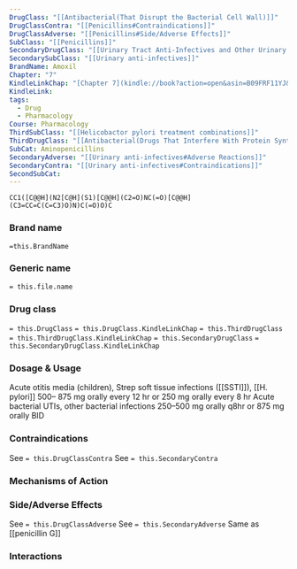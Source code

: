 ```yaml
---
DrugClass: "[[Antibacterial(That Disrupt the Bacterial Cell Wall)]]"
DrugClassContra: "[[Penicillins#Contraindications]]"
DrugClassAdverse: "[[Penicillins#Side/Adverse Effects]]"
SubClass: "[[Penicillins]]"
SecondaryDrugClass: "[[Urinary Tract Anti-Infectives and Other Urinary Drugs]]"
SecondarySubClass: "[[Urinary anti-infectives]]"
BrandName: Amoxil
Chapter: "7"
KindleLinkChap: "[Chapter 7](kindle://book?action=open&asin=B09FRF11YJ&location=3380)"
KindleLink: 
tags:
  - Drug
  - Pharmacology
Course: Pharmacology
ThirdSubClass: "[[Helicobactor pylori treatment combinations]]"
ThirdDrugClass: "[[Antibacterial(Drugs That Interfere With Protein Synthesis)]]"
SubCat: Aminopenicillins
SecondaryAdverse: "[[Urinary anti-infectives#Adverse Reactions]]"
SecondaryContra: "[[Urinary anti-infectives#Contraindications]]"
SecondSubCat:
---
```

```smiles
CC1([C@@H](N2[C@H](S1)[C@@H](C2=O)NC(=O)[C@@H](C3=CC=C(C=C3)O)N)C(=O)O)C
```

### Brand name
`=this.BrandName`
### Generic name
`= this.file.name`

### Drug class 
`= this.DrugClass`
	`= this.DrugClass.KindleLinkChap`
`= this.ThirdDrugClass`
	`= this.ThirdDrugClass.KindleLinkChap`
`= this.SecondaryDrugClass`
	`= this.SecondaryDrugClass.KindleLinkChap`

### Dosage & Usage
Acute otitis media (children), Strep soft tissue infections ([[SSTI]]), [[H. pylori]]
500– 875 mg orally every 12 hr or 250 mg orally every 8 hr
Acute bacterial UTIs, other bacterial infections
250–500 mg orally q8hr or 875 mg orally BID 

### Contraindications
See `= this.DrugClassContra`
See `= this.SecondaryContra`

### Mechanisms of Action

### Side/Adverse Effects
See `= this.DrugClassAdverse`
See `= this.SecondaryAdverse`
Same as [[penicillin G]]

### Interactions

